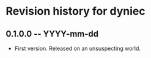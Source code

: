 # Revision history for dyniec

## 0.1.0.0 -- YYYY-mm-dd

* First version. Released on an unsuspecting world.
